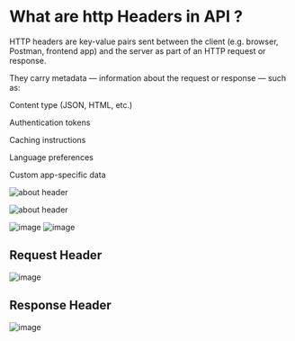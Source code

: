 # What are http Headers in API ?

HTTP headers are key-value pairs sent between the client (e.g. browser, Postman, frontend app) and the server as part of an HTTP request or response.

They carry metadata — information about the request or response — such as:

Content type (JSON, HTML, etc.)

Authentication tokens

Caching instructions

Language preferences

Custom app-specific data

![about header](./img1.png)

![about header](./img2.png)

![image](https://github.com/user-attachments/assets/708248ce-2f9f-4052-8f6f-2041bb5b338d)
![image](https://github.com/user-attachments/assets/dcb37925-0527-45e2-b40f-568b69206180)

## Request Header
![image](https://github.com/user-attachments/assets/26efea5c-b389-4897-8e7f-4a6391874940)

## Response Header
![image](https://github.com/user-attachments/assets/d7189060-d4e3-4dfb-9010-ee8ddc3aa364)
